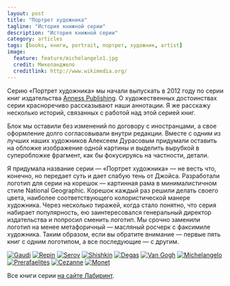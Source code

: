 ```yaml
---
layout: post
title: "Портрет художника"
tagline: "История книжной серии"
description: "История книжной серии"
category: articles
tags: [books, книги, portrait, портрет, художник, artist]
image:
  feature: feature/michelangelo1.jpg
  credit: Микеланджело
  creditlink: http://www.wikimedia.org/
---
```

Серию «Портрет художника» мы начали выпускать в 2012 году по серии книг 
издательства [Anness Publishing](http://www.amazon.com/Renoir-illustrated-exlporation-context-greatest/dp/0754823474/ref=pd_sim_b_5?ie=UTF8&refRID=11JDPV4XWQFGVQCG8X4G). 
О художественных достоинствах серии красноречиво рассказывают наши аннотации.
Я же расскажу несколько историй, связанных с работой над этой серией книг.

Блок мы оставили без изменений по договору с иностранцами, а свое оформление
долго согласовывали внутри редакции. Вместе с одним из лучших наших художников
Алексеем Дурасовым придумали оставить на обложке изображение одной картины и 
выделить вырубкой в суперобложке фрагмент, как бы фокусируясь на частности, 
детали.

Я придумала название серии — «Портрет художника» — не весть что, конечно, 
но передает суть и дает слабую тень от Джойса. Разработали логотип для серии 
на корешок — картинная рама в минималистичном стиле National Geographic.
Корешок каждый раз решили делать своего цвета, наиболее соответствующего 
колористической манере художника. Через несколько тиражей, когда стало понятно,
что серия набирает популярность, ею заинтересовался генеральный директор 
издательства и попросил сменить логотип. Мы срочно заменили логотип на менее 
метафоричный — масляный росчерк с факсимиле художника. Таким образом, если вы 
обратите внимание — первые пять книг с одним логотипом, а все последующие — с другим.

<!-- https://github.com/ionelmc/jquery-gp-gallery -->
<div class="pictures">
	<a href="{{ site.url }}/articles/gaudi/"><img title="Gaudi" src="{{ site.url }}/images/books-portrait/2014-Gaudi.jpg" /></a>
	<a href="{{ site.url }}/articles/repin/"><img title="Repin" src="{{ site.url }}/images/books-portrait/2014-Repin.jpg" /></a>
	<a href="{{ site.url }}/articles/serov/"><img title="Serov" src="{{ site.url }}/images/books-portrait/2014-Serov1.jpg" /></a>
	<a href="{{ site.url }}/articles/shishkin/"><img title="Shishkin" src="{{ site.url }}/images/books-portrait/2014-Shishkin1.jpg" /></a>
	<a href="{{ site.url }}/articles/degas/"><img title="Degas" src="{{ site.url }}/images/books-portrait/2014-Degas.jpg" /></a>
	<a href="{{ site.url }}/articles/vangogh/"><img title="Van Gogh" src="{{ site.url }}/images/books-portrait/2013-Van Gogh.jpg" /></a>
	<a href="{{ site.url }}/articles/michelangelo/"><img title="Michelangelo" src="{{ site.url }}/images/books-portrait/2013-Michelangelo.jpg" /></a>
	<a href="{{ site.url }}/articles/prerafaelites/"><img title="Prerafaelites" src="{{ site.url }}/images/books-portrait/2013-Prerafaelites.jpg" /></a>
	<a href="{{ site.url }}/articles/cezanne/"><img title="Cezanne" src="{{ site.url }}/images/books-portrait/2013-Cezanne.jpg" /></a>
	<a href="{{ site.url }}/articles/monet/"><img title="Monet" src="{{ site.url }}/images/books-portrait/2013-Monet.jpg" /></a>
</div>

Все книги серии <a href="http://www.labirint.ru/series/24889/">на сайте Лабиринт</a>.
